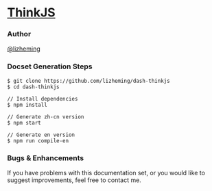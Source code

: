 [ThinkJS](https://thinkjs.org/en)
=======================

### Author

[@lizheming][1]

### Docset Generation Steps

```
$ git clone https://github.com/lizheming/dash-thinkjs
$ cd dash-thinkjs

// Install dependencies
$ npm install

// Generate zh-cn version
$ npm start

// Generate en version
$ npm run compile-en
```
### Bugs & Enhancements

If you have problems with this documentation set, or you would like to suggest improvements, feel free to contact me.


[1]: https://github.com/lizheming
[2]: https://github.com/rvanmil/Docset-Generator-for-ABAP
